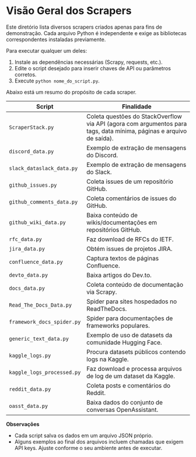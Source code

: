 # Visão Geral dos Scrapers

Este diretório lista diversos scrapers criados apenas para fins de demonstração. Cada arquivo Python é independente e exige as bibliotecas correspondentes instaladas previamente.

Para executar qualquer um deles:
1. Instale as dependências necessárias (Scrapy, requests, etc.).
2. Edite o script desejado para inserir chaves de API ou parâmetros corretos.
3. Execute `python nome_do_script.py`.

Abaixo está um resumo do propósito de cada scraper.

| Script | Finalidade |
| ------ | ---------- |
| `ScraperStack.py` | Coleta questões do StackOverflow via API (agora com argumentos para tags, data mínima, páginas e arquivo de saída). |
| `discord_data.py` | Exemplo de extração de mensagens do Discord. |
| `slack_dataslack_data.py` | Exemplo de extração de mensagens do Slack. |
| `github_issues.py` | Coleta issues de um repositório GitHub. |
| `github_comments_data.py` | Coleta comentários de issues do GitHub. |
| `github_wiki_data.py` | Baixa conteúdo de wikis/documentações em repositórios GitHub. |
| `rfc_data.py` | Faz download de RFCs do IETF. |
| `jira_data.py` | Obtém issues de projetos JIRA. |
| `confluence_data.py` | Captura textos de páginas Confluence. |
| `devto_data.py` | Baixa artigos do Dev.to. |
| `docs_data.py` | Coleta conteúdo de documentação via Scrapy. |
| `Read_The_Docs_Data.py` | Spider para sites hospedados no ReadTheDocs. |
| `framework_docs_spider.py` | Spider para documentações de frameworks populares. |
| `generic_text_data.py` | Exemplo de uso de datasets da comunidade Hugging Face. |
| `kaggle_logs.py` | Procura datasets públicos contendo logs na Kaggle. |
| `kaggle_logs_processed.py` | Faz download e processa arquivos de log de um dataset da Kaggle. |
| `reddit_data.py` | Coleta posts e comentários do Reddit. |
| `oasst_data.py` | Baixa dados do conjunto de conversas OpenAssistant. |

**Observações**
- Cada script salva os dados em um arquivo JSON próprio.
- Alguns exemplos ao final dos arquivos incluem chamadas que exigem API keys. Ajuste conforme o seu ambiente antes de executar.
